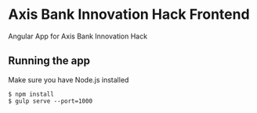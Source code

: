 # Axis Bank Innovation Hack Frontend

Angular App for Axis Bank Innovation Hack

## Running the app #

Make sure you have Node.js installed

```
$ npm install
$ gulp serve --port=1000

```
